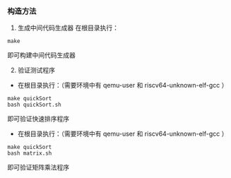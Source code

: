### 构造方法
1. 生成中间代码生成器
在根目录执行：
```
make
```
即可构建中间代码生成器

2. 验证测试程序
+ 在根目录执行：（需要环境中有 qemu-user 和 riscv64-unknown-elf-gcc ）
```
make quickSort
bash quickSort.sh
```
即可验证快速排序程序

+ 在根目录执行：（需要环境中有 qemu-user 和 riscv64-unknown-elf-gcc ）
```
make quickSort
bash matrix.sh
```
即可验证矩阵乘法程序